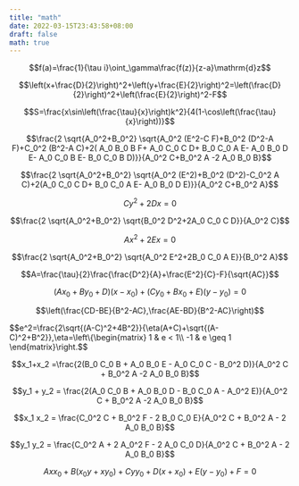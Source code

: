 ```yaml
---
title: "math"
date: 2022-03-15T23:43:58+08:00
draft: false
math: true
---
```


$$f(a)=\frac{1}{\tau i}\oint_\gamma\frac{f(z)}{z-a}\mathrm{d}z$$

$$\left(x+\frac{D}{2}\right)^2+\left(y+\frac{E}{2}\right)^2=\left(\frac{D}{2}\right)^2+\left(\frac{E}{2}\right)^2-F$$

$$S=\frac{x\sin\left(\frac{\tau}{x}\right)k^2}{4(1-\cos\left(\frac{\tau}{x}\right))}$$

$$\frac{2 \sqrt{A_0^2+B_0^2} \sqrt{A_0^2 (E^2-C F)+B_0^2 (D^2-A F)+C_0^2 (B^2-A C)+2( A_0 B_0 B F+ A_0 C_0 C D+ B_0 C_0 A E- A_0 B_0 D E- A_0 C_0 B E- B_0 C_0 B D)}}{A_0^2 C+B_0^2 A -2 A_0 B_0 B}$$

$$\frac{2 \sqrt{A_0^2+B_0^2} \sqrt{A_0^2 (E^2)+B_0^2 (D^2)-C_0^2 A C)+2(A_0 C_0 C D+ B_0 C_0 A E- A_0 B_0 D E)}}{A_0^2 C+B_0^2 A}$$

$$Cy^2+2Dx=0$$

$$\frac{2 \sqrt{A_0^2+B_0^2} \sqrt{B_0^2 D^2+2A_0 C_0 C D}}{A_0^2 C}$$

$$Ax^2+2Ex=0$$

$$\frac{2 \sqrt{A_0^2+B_0^2} \sqrt{A_0^2 E^2+2B_0 C_0 A E}}{B_0^2 A}$$

$$A=\frac{\tau}{2}\frac{\frac{D^2}{A}+\frac{E^2}{C}-F}{\sqrt{AC}}$$

$$(Ax_0+By_0+D)(x-x_0)+(Cy_0+Bx_0+E)(y-y_0)=0$$

$$\left(\frac{CD-BE}{B^2-AC},\frac{AE-BD}{B^2-AC}\right)$$

$$e^2=\frac{2\sqrt{(A-C)^2+4B^2}}{\eta(A+C)+\sqrt{(A-C)^2+B^2}},\eta=\left\\{\begin{matrix}
1 & e < 1\\\\
-1 & e \geq 1
\end{matrix}\right.$$

$$x_1+x_2 =\frac{2(B_0 C_0 B + A_0 B_0 E - A_0 C_0 C - B_0^2 D)}{A_0^2 C + B_0^2 A -2 A_0 B_0 B}$$

$$y_1 + y_2 = \frac{2(A_0 C_0 B + A_0 B_0 D - B_0 C_0 A - A_0^2 E)}{A_0^2 C + B_0^2 A -2 A_0 B_0 B}$$

$$x_1 x_2 = \frac{C_0^2 C + B_0^2 F - 2 B_0 C_0 E}{A_0^2 C + B_0^2 A - 2 A_0 B_0 B}$$

$$y_1 y_2 = \frac{C_0^2 A + 2 A_0^2 F - 2 A_0 C_0 D}{A_0^2 C + B_0^2 A - 2 A_0 B_0 B}$$

$$Axx_0+B(x_0y+xy_0)+Cyy_0+D(x+x_0)+E(y-y_0)+F=0$$
